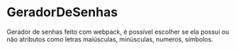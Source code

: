 # GeradorDeSenhas
Gerador de senhas feito com webpack, é possível escolher se ela possui ou não atributos como letras maiúsculas, minúsculas, numeros, símbolos.
